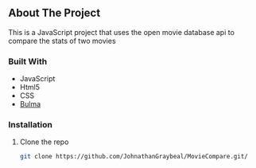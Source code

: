 

<!-- ABOUT THE PROJECT -->
## About The Project


This is a JavaScript project that uses the open movie database api to compare the stats of two movies

### Built With

* JavaScript
* Html5
* CSS
* [Bulma](https://bulma.io/)

<!-- GETTING STARTED -->
### Installation

1. Clone the repo
   ```sh
   git clone https://github.com/JohnathanGraybeal/MovieCompare.git/
  


